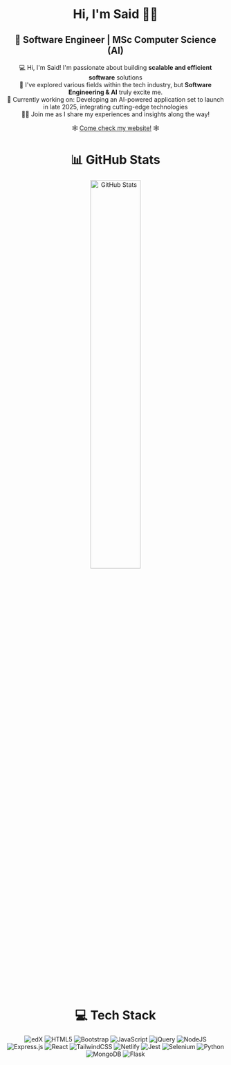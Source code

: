 
 <div align="center">
 <h1> Hi, I'm Said 👋🏿 </h1>  
 </div>

<div align="center">

 ## 🚀 Software Engineer | MSc Computer Science (AI)  

 💻  Hi, I'm Said! I'm passionate about building **scalable and efficient software** solutions<br/>
 🌱  I've explored various fields within the tech industry, but **Software Engineering & AI** truly excite me. <br/>
 📌  Currently working on: Developing an AI-powered application set to launch in late 2025, integrating cutting-edge technologies <br/>
 🙌🏿  Join me as I share my experiences and insights along the way! <br/> 

 

 🕸️ <a href="http://sk-codes.com/" target="_blank">Come check my website!</a> 🕸️


# 📊 GitHub Stats

<div align="center">
  <img src="https://github-readme-stats.vercel.app/api?username=SKhail&theme=dark&hide_border=true&include_all_commits=false&count_private=false" alt="GitHub Stats" width="48%" />
  
</div>

#  💻 Tech Stack

![edX](https://img.shields.io/badge/edX-%2302262B.svg?style=for-the-badge&logo=edX&logoColor=white)
![HTML5](https://img.shields.io/badge/html5-%23E34F26.svg?style=for-the-badge&logo=html5&logoColor=white)
![Bootstrap](https://img.shields.io/badge/bootstrap-%238511FA.svg?style=for-the-badge&logo=bootstrap&logoColor=white)
![JavaScript](https://img.shields.io/badge/javascript-%23323330.svg?style=for-the-badge&logo=javascript&logoColor=%23F7DF1E)
![jQuery](https://img.shields.io/badge/jquery-%230769AD.svg?style=for-the-badge&logo=jquery&logoColor=white)
![NodeJS](https://img.shields.io/badge/node.js-6DA55F?style=for-the-badge&logo=node.js&logoColor=white)
![Express.js](https://img.shields.io/badge/express.js-%23404d59.svg?style=for-the-badge&logo=express&logoColor=%2361DAFB)
![React](https://img.shields.io/badge/react-%2320232a.svg?style=for-the-badge&logo=react&logoColor=%2361DAFB)
![TailwindCSS](https://img.shields.io/badge/tailwindcss-%2338B2AC.svg?style=for-the-badge&logo=tailwind-css&logoColor=white)
![Netlify](https://img.shields.io/badge/netlify-%23000000.svg?style=for-the-badge&logo=netlify&logoColor=#00C7B7)
![Jest](https://img.shields.io/badge/-jest-%23C21325?style=for-the-badge&logo=jest&logoColor=white)
 ![Selenium](https://img.shields.io/badge/-selenium-%43B02A?style=for-the-badge&logo=selenium&logoColor=white)
![Python](https://img.shields.io/badge/python-3670A0?style=for-the-badge&logo=python&logoColor=ffdd54)
![MongoDB](https://img.shields.io/badge/MongoDB-%234ea94b.svg?style=for-the-badge&logo=mongodb&logoColor=white)
![Flask](https://img.shields.io/badge/flask-%23000.svg?style=for-the-badge&logo=flask&logoColor=white)


